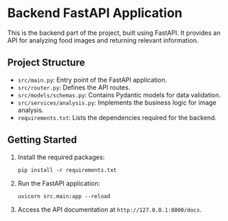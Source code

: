 # Backend FastAPI Application

This is the backend part of the project, built using FastAPI. It provides an API for analyzing food images and returning relevant information.

## Project Structure

- `src/main.py`: Entry point of the FastAPI application.
- `src/router.py`: Defines the API routes.
- `src/models/schemas.py`: Contains Pydantic models for data validation.
- `src/services/analysis.py`: Implements the business logic for image analysis.
- `requirements.txt`: Lists the dependencies required for the backend.

## Getting Started

1. Install the required packages:
   ```
   pip install -r requirements.txt
   ```

2. Run the FastAPI application:
   ```
   uvicorn src.main:app --reload
   ```

3. Access the API documentation at `http://127.0.0.1:8000/docs`.